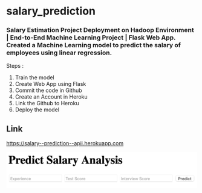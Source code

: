 # salary_prediction

### Salary Estimation Project Deployment on Hadoop Environment | End-to-End Machine Learning Project | Flask Web App. Created a Machine Learning model to predict the salary of employees using linear regression.

Steps :
1. Train the model
2. Create Web App using Flask
3. Commit the code in Github
4. Create an Account in Heroku
5. Link the Github to Heroku
6. Deploy the model

## Link
https://salary--prediction--apii.herokuapp.com


![This is an image](https://github.com/Sanskar02/salary_prediction/blob/1ba4533bf0ba4ac68a6806b5251da7891c52222a/Deployment.png)

